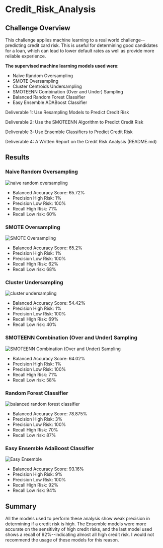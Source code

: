 # Credit_Risk_Analysis

## Challenge Overview 

This challenge applies machine learning to a real world challenge-- predicting credit card risk. This is useful for determining good candidates for a loan, which can lead to lower default rates as well as provide more reliable experience. 

**The supervised machine learning models used were:**

* Naïve Random Oversampling
* SMOTE Oversampling
* Cluster Centroids Undersampling
* SMOTEENN Combination (Over and Under) Sampling
* Balanced Random Forest Classifier
* Easy Ensemble ADABoost Classifier

Deliverable 1: Use Resampling Models to Predict Credit Risk

Deliverable 2: Use the SMOTEENN Algorithm to Predict Credit Risk

Deliverable 3: Use Ensemble Classifiers to Predict Credit Risk

Deliverable 4: A Written Report on the Credit Risk Analysis (README.md)

 ## Results
 
 ### Naive Random Oversampling
 
 ![naive random oversampling](https://user-images.githubusercontent.com/86750935/139603200-4018cecb-1256-43c2-8539-fcb0064027c7.PNG)

* Balanced Accuracy Score: 65.72%
* Precision High Risk: 1%
* Precision Low Risk: 100%
* Recall High Risk: 71%
* Recall Low risk: 60%

### SMOTE Oversampling

![SMOTE Oversampling](https://user-images.githubusercontent.com/86750935/139603332-f1fac64c-0a34-4156-8aa4-1994c6a77b03.PNG)

* Balanced Accuracy Score: 65.2%
* Precision High Risk: 1%
* Precision Low Risk: 100%
* Recall High Risk: 62%
* Recall Low risk: 68%

### Cluster Undersampling

![cluster undersampling](https://user-images.githubusercontent.com/86750935/139603398-025a0c91-d4a8-40d7-ad46-8c1929e1b63d.PNG)

* Balanced Accuracy Score: 54.42%
* Precision High Risk: 1%
* Precision Low Risk: 100%
* Recall High Risk: 69%
* Recall Low risk: 40%

### SMOTEENN Combination (Over and Under) Sampling

![SMOTEENN Combination (Over and Under) Sampling](https://user-images.githubusercontent.com/86750935/139603599-527dfba3-93e6-40a8-900a-b0ed671bc405.PNG)

* Balanced Accuracy Score: 64.02%
* Precision High Risk: 1%
* Precision Low Risk: 100%
* Recall High Risk: 71%
* Recall Low risk: 58%

### Random Forest Classifier

![balanced random forest classifier](https://user-images.githubusercontent.com/86750935/139603888-07f3bdb1-0087-4702-83b7-69a648740bc0.PNG)

* Balanced Accuracy Score: 78.875%
* Precision High Risk: 3%
* Precision Low Risk: 100%
* Recall High Risk: 70%
* Recall Low risk: 87%

### Easy Ensemble AdaBoost Classifier

![Easy Ensemble](https://user-images.githubusercontent.com/86750935/139603951-fc980547-0d26-4997-a7d1-62520517622f.PNG)

* Balanced Accuracy Score: 93.16%
* Precision High Risk: 9%
* Precision Low Risk: 100%
* Recall High Risk: 92%
* Recall Low risk: 94%

## Summary

All the models used to perform these analysis show weak precision in determining if a credit risk is high. The Ensemble models were more accurate on the sensitivity of high credit risks, and the last model used shows a recall of 92%--indicating almost all high credit risk. I would not recommend the usage of these models for this reason.
